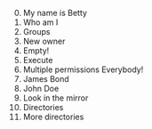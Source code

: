 0. My name is Betty
1. Who am I
2. Groups
3. New owner
4. Empty!
5. Execute
6. Multiple permissions
Everybody!
8. James Bond
9. John Doe
10. Look in the mirror
11. Directories
12. More directories
